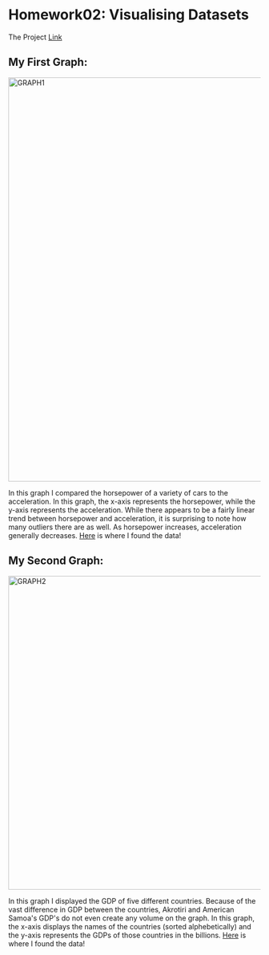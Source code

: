 # Homework02: Visualising Datasets

The Project [Link](https://github.com/mikeizbicki/cmc-csci040/tree/2020fall/hw_02)

## My First Graph:
<img width="805" alt="GRAPH1" src="https://user-images.githubusercontent.com/70279041/95666803-62649880-0b6e-11eb-9dc4-74d285806a78.png">

In this graph I compared the horsepower of a variety of cars to the acceleration. In this graph, the x-axis represents the horsepower, while the y-axis represents the acceleration. While there appears to be a fairly linear trend between horsepower and acceleration, it is surprising to note how many outliers there are as well. As horsepower increases, acceleration generally decreases. [Here](https://perso.telecom-paristech.fr/eagan/class/igr204/datasets) is where I found the data! 

## My Second Graph:
<img width="625" alt="GRAPH2" src="https://user-images.githubusercontent.com/70279041/95666894-8b395d80-0b6f-11eb-9110-1d06a3ab9283.png">

In this graph I displayed the GDP of five different countries. Because of the vast difference in GDP between the countries, Akrotiri and American Samoa's GDP's do not even create any volume on the graph. In this graph, the x-axis displays the names of the countries (sorted alphebetically) and the y-axis represents the GDPs of those countries in the billions. [Here](https://perso.telecom-paristech.fr/eagan/class/igr204/datasets) is where I found the data!
